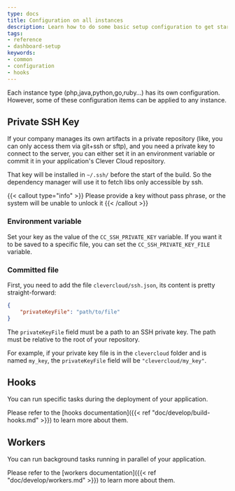 ```yaml
---
type: docs
title: Configuration on all instances
description: Learn how to do some basic setup configuration to get started
tags:
- reference
- dashboard-setup
keywords:
- common
- configuration
- hooks
---
```


Each instance type (php,java,python,go,ruby…) has its own configuration. However, some of
these configuration items can be applied to any instance.

## Private SSH Key

If your company manages its own artifacts in a private repository (like, you
can only access them via git+ssh or sftp), and you need a private key to
connect to the server, you can either set it in an environment variable or
commit it in your application's Clever Cloud repository.

That key will be installed in `~/.ssh/` before the start of the build. So the
dependency manager will use it to fetch libs only accessible by ssh.

{{< callout type="info" >}}
  Please provide a key without pass phrase, or the system will be unable to unlock it
{{< /callout >}}

### Environment variable

Set your key as the value of the `CC_SSH_PRIVATE_KEY` variable. If you want it
to be saved to a specific file, you can set the `CC_SSH_PRIVATE_KEY_FILE`
variable.

### Committed file

First, you need to add the file `clevercloud/ssh.json`, its content is pretty straight-forward:

```json
{
    "privateKeyFile": "path/to/file"
}
```

The `privateKeyFile` field must be a path to an SSH private key. The path must be relative to the root of your repository.

For example, if your private key file is in the `clevercloud` folder and is named `my_key`, the `privateKeyFile` field will be `"clevercloud/my_key"`.

## Hooks

You can run specific tasks during the deployment of your application.

Please refer to the [hooks documentation]({{< ref "doc/develop/build-hooks.md" >}}) to learn more about them.

## Workers

You can run background tasks running in parallel of your application.

Please refer to the [workers documentation]({{< ref "doc/develop/workers.md" >}}) to learn more about them.
